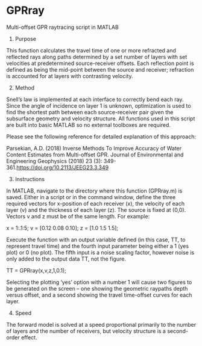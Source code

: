 # GPRray
Multi-offset GPR raytracing script in MATLAB

1.	Purpose

This function calculates the travel time of one or more refracted and reflected rays along paths determined by a set number of layers with set velocities at predetermined source-receiver offsets.  Each reflection point is defined as being the mid-point between the source and receiver; refraction is accounted for at layers with contrasting velocity.

2.	Method

Snell’s law is implemented at each interface to correctly bend each ray. Since the angle of incidence on layer 1 is unknown, optimization is used to find the shortest path between each source-receiver pair given the subsurface geometry and velocity structure. All functions used in this script are built into basic MATLAB so no external toolboxes are required.

Please see the following reference for detailed explanation of this approach:

Parsekian, A.D. (2018) Inverse Methods To Improve Accuracy of Water Content Estimates from Multi-offset GPR. Journal of Environmental and Engineering Geophysics (2018) 23 (3): 349-361.https://doi.org/10.2113/JEEG23.3.349

3.	Instructions

In MATLAB, navigate to the directory where this function (GPRray.m) is saved.  Either in a script or in the command window, define the three required vectors for x-position of each receiver (x), the velocity of each layer (v) and the thickness of each layer (z).  The source is fixed at (0,0).  Vectors v and z must be of the same length. For example:

x = 1:.1:5;
v = [0.12 0.08 0.10];
z = [1.0 1.5 1.5];

Execute the function with an output variable defined (in this case, TT, to represent travel time) and the fourth input parameter being either a 1 (yes plot) or 0 (no plot). The fifth input is a noise scaling factor, however noise is only added to the output data TT, not the figure. 

TT = GPRray(x,v,z,1,0.1);

Selecting the plotting ‘yes’ option with a number 1 will cause two figures to be generated on the screen – one showing the geometric raypaths depth versus offset, and a second showing the travel time-offset curves for each layer.

 
4.	Speed

The forward model is solved at a speed proportional primarily to the number of layers and the number of receivers, but velocity structure is a second-order effect.
